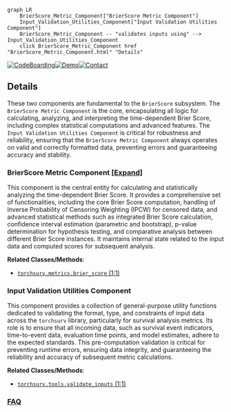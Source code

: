 ```mermaid
graph LR
    BrierScore_Metric_Component["BrierScore Metric Component"]
    Input_Validation_Utilities_Component["Input Validation Utilities Component"]
    BrierScore_Metric_Component -- "validates inputs using" --> Input_Validation_Utilities_Component
    click BrierScore_Metric_Component href "BrierScore_Metric_Component.html" "Details"
```

[![CodeBoarding](https://img.shields.io/badge/Generated%20by-CodeBoarding-9cf?style=flat-square)](https://github.com/CodeBoarding/GeneratedOnBoardings)[![Demo](https://img.shields.io/badge/Try%20our-Demo-blue?style=flat-square)](https://www.codeboarding.org/demo)[![Contact](https://img.shields.io/badge/Contact%20us%20-%20contact@codeboarding.org-lightgrey?style=flat-square)](mailto:contact@codeboarding.org)

## Details

These two components are fundamental to the `BrierScore` subsystem. The `BrierScore Metric Component` is the core, encapsulating all logic for calculating, analyzing, and interpreting the time-dependent Brier Score, including complex statistical computations and advanced features. The `Input Validation Utilities Component` is critical for robustness and reliability, ensuring that the `BrierScore Metric Component` always operates on valid and correctly formatted data, preventing errors and guaranteeing accuracy and stability.

### BrierScore Metric Component [[Expand]](./BrierScore_Metric_Component.md)
This component is the central entity for calculating and statistically analyzing the time-dependent Brier Score. It provides a comprehensive set of functionalities, including the core Brier Score computation, handling of Inverse Probability of Censoring Weighting (IPCW) for censored data, and advanced statistical methods such as integrated Brier Score calculation, confidence interval estimation (parametric and bootstrap), p-value determination for hypothesis testing, and comparative analysis between different Brier Score instances. It maintains internal state related to the input data and computed scores for subsequent analysis.


**Related Classes/Methods**:

- <a href=".src/torchsurv/metrics/brier_score.py#L1-L1" target="_blank" rel="noopener noreferrer">`torchsurv.metrics.brier_score` (1:1)</a>


### Input Validation Utilities Component
This component provides a collection of general-purpose utility functions dedicated to validating the format, type, and constraints of input data across the `torchsurv` library, particularly for survival analysis metrics. Its role is to ensure that all incoming data, such as survival event indicators, time-to-event data, evaluation time points, and model estimates, adhere to the expected standards. This pre-computation validation is critical for preventing runtime errors, ensuring data integrity, and guaranteeing the reliability and accuracy of subsequent metric calculations.


**Related Classes/Methods**:

- <a href=".src/torchsurv/tools/validate_inputs.py#L1-L1" target="_blank" rel="noopener noreferrer">`torchsurv.tools.validate_inputs` (1:1)</a>




### [FAQ](https://github.com/CodeBoarding/GeneratedOnBoardings/tree/main?tab=readme-ov-file#faq)